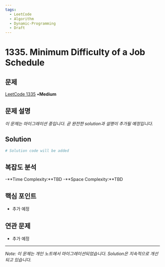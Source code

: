 ```yaml
---
tags:
  - LeetCode
  - Algorithm
  - Dynamic-Programming
  - Draft
---
```


# 1335. Minimum Difficulty of a Job Schedule

## 문제

[LeetCode 1335](https://leetcode.com/problems/minimum-difficulty-of-a-job-schedule/) •**Medium**

## 문제 설명

*이 문제는 마이그레이션 중입니다. 곧 완전한 solution과 설명이 추가될 예정입니다.*

## Solution

```python
# Solution code will be added
```

## 복잡도 분석

-**Time Complexity:**TBD
-**Space Complexity:**TBD

## 핵심 포인트

- 추가 예정

## 연관 문제

- 추가 예정

---

*Note: 이 문제는 개인 노트에서 마이그레이션되었습니다. Solution은 지속적으로 개선되고 있습니다.*
